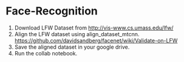# Face-Recognition

1. Download LFW Dataset from http://vis-www.cs.umass.edu/lfw/
2. Align the LFW dataset using align_dataset_mtcnn. https://github.com/davidsandberg/facenet/wiki/Validate-on-LFW
3. Save the aligned dataset in your google drive.
4. Run the collab notebook.
